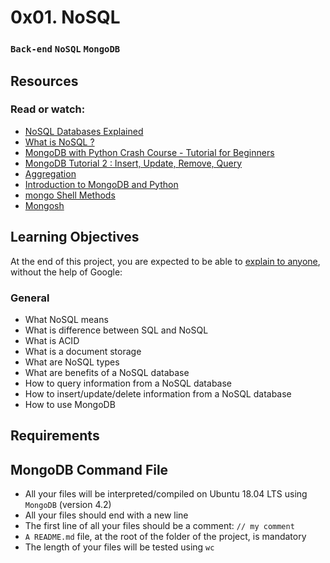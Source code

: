 # 0x01. NoSQL
### `Back-end` `NoSQL` `MongoDB`

## Resources
### Read or watch:

* [NoSQL Databases Explained](https://intranet.alxswe.com/rltoken/wweK7dOY4pf8haCqv9Iv6Q)
* [What is NoSQL ?](https://intranet.alxswe.com/rltoken/QqqNmgzgwopHBv305ki6bghttps://intranet.alxswe.com/rltoken/QqqNmgzgwopHBv305ki6bg)
* [MongoDB with Python Crash Course - Tutorial for Beginners](https://intranet.alxswe.com/rltoken/RyyP9OH1EMBWWYpTs4TqoA)
* [MongoDB Tutorial 2 : Insert, Update, Remove, Query](https://intranet.alxswe.com/rltoken/9__3tR-NimgXlmjPQwTF-Q)
* [Aggregation](https://intranet.alxswe.com/rltoken/ziEDeniRobC6owPE1_avAQ)
* [Introduction to MongoDB and Python](https://intranet.alxswe.com/rltoken/axwwF4CjO7FnK8Ecochqnw)
* [mongo Shell Methods](https://intranet.alxswe.com/rltoken/lUqnLwOHbbp9FK39ijNmDQ)
* [Mongosh](https://intranet.alxswe.com/rltoken/ipHIVVmAsezINqpk7W0eow)

## Learning Objectives
At the end of this project, you are expected to be able to [explain to anyone](https://intranet.alxswe.com/rltoken/9u20uNESC1dnTNowO5waNQ), without the help of Google:

### General
* What NoSQL means
* What is difference between SQL and NoSQL
* What is ACID
* What is a document storage
* What are NoSQL types
* What are benefits of a NoSQL database
* How to query information from a NoSQL database
* How to insert/update/delete information from a NoSQL database
* How to use MongoDB

## Requirements
## MongoDB Command File
* All your files will be interpreted/compiled on Ubuntu 18.04 LTS using `MongoDB` (version 4.2)
* All your files should end with a new line
* The first line of all your files should be a comment: `// my comment`
* `A README.md` file, at the root of the folder of the project, is mandatory
* The length of your files will be tested using `wc`



